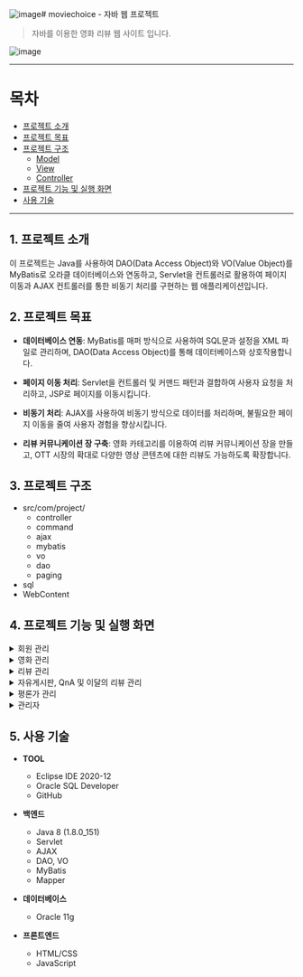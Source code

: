 ![image](https://github.com/JavaFlicksTeam/moviechoice/assets/66461013/98767339-791f-4397-84f4-8bce23001f5a)# moviechoice - 자바 웹 프로젝트
> 자바를 이용한 영화 리뷰 웹 사이트 입니다.

![image](https://github.com/JavaFlicksTeam/moviechoice/assets/66461013/a94b0ada-604c-438a-aac3-2ff1d708faa1)

---------
# 목차
+ [프로젝트 소개](#1-프로젝트-소개)
+ [프로젝트 목표](#2-프로젝트-목표)
+ [프로젝트 구조](#3-프로젝트-구조)
  + [Model](#31-model)
  + [View](#32-view)
  + [Controller](#33-controller)
+ [프로젝트 기능 및 실행 화면](#4-프로젝트-기능-및-실행-화면)
+ [사용 기술](#5-사용-기술)
----------
## 1. 프로젝트 소개
이 프로젝트는 Java를 사용하여 DAO(Data Access Object)와 VO(Value Object)를 MyBatis로 오라클 데이터베이스와 연동하고, Servlet을 컨트롤러로 활용하여 페이지 이동과 AJAX 컨트롤러를 통한 비동기 처리를 구현하는 웹 애플리케이션입니다. 

## 2. 프로젝트 목표
+ **데이터베이스 연동**: MyBatis를 매퍼 방식으로 사용하여 SQL문과 설정을 XML 파일로 관리하며, DAO(Data Access Object)를 통해 데이터베이스와 상호작용합니다.

+ **페이지 이동 처리**: Servlet을 컨트롤러 및 커맨드 패턴과 결합하여 사용자 요청을 처리하고, JSP로 페이지를 이동시킵니다.

+ **비동기 처리**: AJAX를 사용하여 비동기 방식으로 데이터를 처리하며, 불필요한 페이지 이동을 줄여 사용자 경험을 향상시킵니다.

+ **리뷰 커뮤니케이션 장 구축**: 영화 카테고리를 이용하여 리뷰 커뮤니케이션 장을 만들고, OTT 시장의 확대로 다양한 영상 콘텐츠에 대한 리뷰도 가능하도록 확장합니다.

## 3. 프로젝트 구조
+ src/com/project/
  + controller
  + command
  + ajax
  + mybatis
  + vo
  + dao
  + paging
+ sql
+ WebContent

## 4. 프로젝트 기능 및 실행 화면
<details>
  <summary>회원 관리</summary>

  ![image](https://github.com/JavaFlicksTeam/moviechoice/assets/66461013/17aaa790-e034-4a9b-bd87-889343f71329)
  1. 로그인, 회원가입

![image](https://github.com/JavaFlicksTeam/moviechoice/assets/66461013/49dfb95f-0605-4bac-91bb-0414dc006d59)

![image](https://github.com/JavaFlicksTeam/moviechoice/assets/66461013/80f273d3-12e6-4381-9028-ede6384f2527)

  2. 마이페이지
</details>

<details>
  <summary>영화 관리</summary>

  ![image](https://github.com/JavaFlicksTeam/moviechoice/assets/66461013/a94b0ada-604c-438a-aac3-2ff1d708faa1)
  
  1. 영화 메인 페이지

  ![image](https://github.com/JavaFlicksTeam/moviechoice/assets/66461013/32324980-250a-49c5-8820-cf98d1c8c0c1)
  
  2. 영화 검색 

  ![image](https://github.com/JavaFlicksTeam/moviechoice/assets/66461013/96a57a9f-eb25-46fa-821a-937e5ddf94d9)
  
  3. 영화 상세 정보 및 리뷰
</details>

<details>
  <summary>리뷰 관리</summary>

  ![image](https://github.com/JavaFlicksTeam/moviechoice/assets/66461013/6ea52a5b-2a95-42d7-b268-f1ec6ce0abe6)
  
  1. 리뷰 모음 페이지

  ![image](https://github.com/JavaFlicksTeam/moviechoice/assets/66461013/9269c4db-cadd-498b-ab7a-2a457ca4b14a)
  
  2. 리뷰 상세 

  ![image](https://github.com/JavaFlicksTeam/moviechoice/assets/66461013/5ff44ecc-db60-46ce-b477-ca1b3761b910)
  
  3. 리뷰 작성 및 수정
</details>

<details>
  <summary>자유게시판, QnA 및 이달의 리뷰 관리</summary>

 ![image](https://github.com/JavaFlicksTeam/moviechoice/assets/66461013/26f6b43e-9f00-4708-9595-9b4c1ca7c9bc)
  
  1. 자유게시판 페이지

  ![image](https://github.com/JavaFlicksTeam/moviechoice/assets/66461013/65b5878d-da82-4b9c-9403-df85bdc1e012)

  2. 자유게시판 게시물 상세 

  ![image](https://github.com/JavaFlicksTeam/moviechoice/assets/66461013/699035fe-8e65-478b-bca9-9fe5197cbacc)
  
  3. 자유게시판 게시물 작성 및 수정

  ![image](https://github.com/JavaFlicksTeam/moviechoice/assets/66461013/55a5f418-3eb6-430e-9a50-04df7bcd41ba)

  4. QnA 페이지

  ![image](https://github.com/JavaFlicksTeam/moviechoice/assets/66461013/7a4f5670-a9d4-4f14-b045-5b52b5788dd3)

  5. 이달의 리뷰 페이지
</details>

<details>
  <summary>평론가 관리</summary>

  ![image](https://github.com/JavaFlicksTeam/moviechoice/assets/66461013/ba3788c8-51b5-4425-945a-54ba840fbc6d)
  
  1. 평론가 페이지

  ![image](https://github.com/JavaFlicksTeam/moviechoice/assets/66461013/8b37021f-e001-41b2-b558-70ea4100b967)

  2. 평론가 신청 (회원가입 혹은 마이페이지에서 신청)

  ![image](https://github.com/JavaFlicksTeam/moviechoice/assets/66461013/667808b6-346f-4ccc-b94e-a914c6993643)
  
  3. 평론가 탈퇴 신청 (QnA에서 신청 후, 관리자에 의해 탈퇴)
</details>

<details>
  <summary>관리자</summary>

 ![image](https://github.com/JavaFlicksTeam/moviechoice/assets/66461013/5848d37e-7d4d-43c9-90cd-a1e945ce41e1)

 ![image](https://github.com/JavaFlicksTeam/moviechoice/assets/66461013/3144a014-2f12-439d-8dca-fcbe3619e9c6)

  1. 영화목록 관리 

  ![image](https://github.com/JavaFlicksTeam/moviechoice/assets/66461013/9e1d4b77-eae2-4ce8-ad56-90ac33998124)
  
  2. 리뷰 관리

  ![image](https://github.com/JavaFlicksTeam/moviechoice/assets/66461013/147e5dca-f697-4154-b232-03f9cab1760a)
  
  3. 자유게시판 관리

  ![image](https://github.com/JavaFlicksTeam/moviechoice/assets/66461013/9a060d83-3f47-41a0-85aa-5b82a06e7bff)

  ![image](https://github.com/JavaFlicksTeam/moviechoice/assets/66461013/a09d96fc-5cdc-406d-8d20-a63bc77f08b6)

  4. QnA 관리 (영화 등업 신청, 평론가 탈퇴 신청 등)

  ![image](https://github.com/JavaFlicksTeam/moviechoice/assets/66461013/8de718c5-d10a-4dbf-8904-96336dea24e6)

  5. 평론가 관리 (관리자가 승인, 탈퇴 처리 페이지)

  ![image](https://github.com/JavaFlicksTeam/moviechoice/assets/66461013/25da2d04-cf37-4dbf-9fab-eeab67a7dc46)

  6. 회원 관리 (관리자가 탈퇴 및 신고 관리)

  ![image](https://github.com/JavaFlicksTeam/moviechoice/assets/66461013/dabda164-c4f6-47f1-987f-3182b3af76e3)

  7. 관리자 페이지 (관리자가 영화, 리뷰, 회원 관리 하는 메인 페이지)
</details>

## 5. 사용 기술

+ **TOOL**
  + Eclipse IDE 2020-12
  + Oracle SQL Developer
  + GitHub

+ **백엔드**
  + Java 8 (1.8.0_151)
  + Servlet
  + AJAX
  + DAO, VO
  + MyBatis
  + Mapper

+ **데이터베이스**
  + Oracle 11g

+ **프론트엔드**
  + HTML/CSS
  + JavaScript

     
